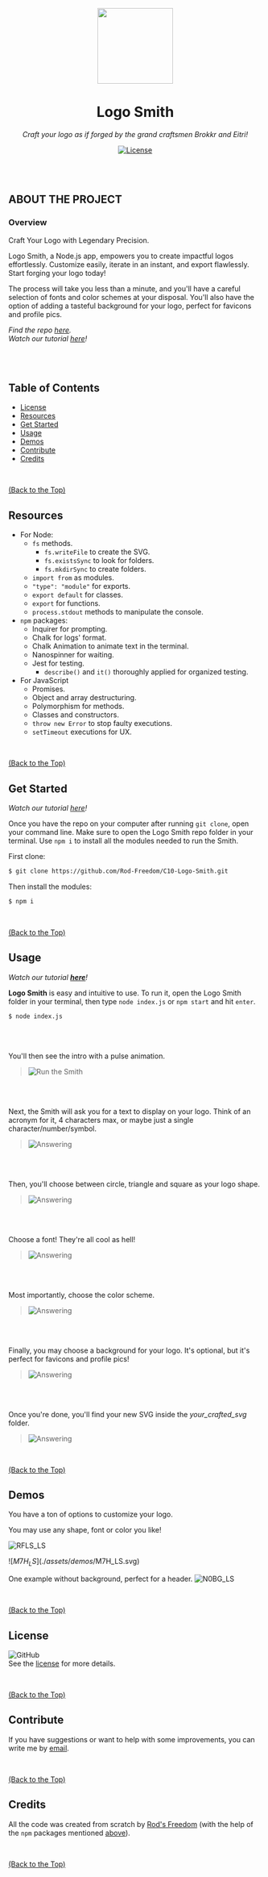 <p align="center">
  <img src="./assets/images/brand_logo.png" width="150">
</p>

<h1 align="center">Logo Smith</h3>

<p align="center"><i>Craft your logo as if forged by the grand craftsmen Brokkr and Eitri!</i></p>

<p align="center">
  <a href="https://github.com/Rod-Freedom/C10-Logo-Smith/blob/main/LICENSE"><img src="https://img.shields.io/github/license/Rod-Freedom/C10-Logo-Smith?style=for-the-badge" alt="License"></a>
</p>

<br>
<br>

## **ABOUT THE PROJECT**
### **Overview**
Craft Your Logo with Legendary Precision.

Logo Smith, a Node.js app, empowers you to create impactful logos effortlessly. Customize easily, iterate in an instant, and export flawlessly. Start forging your logo today!

The process will take you less than a minute, and you'll have a careful selection of fonts and color schemes at your disposal. You'll also have the option of adding a tasteful background for your logo, perfect for favicons and profile pics.

*Find the repo [here](https://github.com/Rod-Freedom/C10-Logo-Smith).*<br>
*Watch our tutorial [here](https://youtu.be/SatStJGm9Fk?feature=shared)!*

<br>
<br>

## Table of Contents
- [License](#license)
- [Resources](#resources)
- [Get Started](#get-started)
- [Usage](#usage)
- [Demos](#demos)
- [Contribute](#contribute)
- [Credits](#credits)

<br>

[(Back to the Top)](#about-the-project)

## Resources
* For Node:
    * `fs` methods.
      * `fs.writeFile` to create the SVG.
      * `fs.existsSync` to look for folders.
      * `fs.mkdirSync` to create folders.
    * `import from` as modules.
    * `"type": "module"` for exports.
    * `export default` for classes.
    * `export` for functions.
    * `process.stdout` methods to manipulate the console.
* `npm` packages:
    * Inquirer for prompting.
    * Chalk for logs' format.
    * Chalk Animation to animate text in the terminal.
    * Nanospinner for waiting.
    * Jest for testing.
      * `describe()` and `it()` thoroughly applied for organized testing.
* For JavaScript
    * Promises.
    * Object and array destructuring.
    * Polymorphism for methods.
    * Classes and constructors.
    * `throw new Error` to stop faulty executions.
    * `setTimeout` executions for UX.

<br>

[(Back to the Top)](#about-the-project)

## Get Started
*Watch our tutorial [here](https://youtu.be/SatStJGm9Fk?feature=shared)!*

Once you have the repo on your computer after running `git clone`, open your command line. Make sure to open the Logo Smith repo folder in your terminal. Use `npm i` to install all the modules needed to run the Smith.

First clone:
```bash
$ git clone https://github.com/Rod-Freedom/C10-Logo-Smith.git
```
Then install the modules:
```bash
$ npm i
```

<br>

[(Back to the Top)](#about-the-project)

## Usage
*Watch our tutorial [**here**](https://youtu.be/SatStJGm9Fk?feature=shared)!*

**Logo Smith** is easy and intuitive to use. To run it, open the Logo Smith folder in your terminal, then type `node index.js` or `npm start` and hit `enter`.
```bash
$ node index.js
```

<br>
<br>

You'll then see the intro with a pulse animation.

> ![Run the Smith](./assets/images/Intro_Screenshot.png)

<br>
<br>

Next, the Smith will ask you for a text to display on your logo. Think of an acronym for it, 4 characters max, or maybe just a single character/number/symbol.

> ![Answering](./assets/images/Acro_Screenshot.png)

<br>
<br>

Then, you'll choose between circle, triangle and square as your logo shape.

> ![Answering](./assets/images/Shape_Screenshot.png)

<br>
<br>

Choose a font! They're all cool as hell!
> ![Answering](./assets/images/Font_Screenshot.png)

<br>
<br>

Most importantly, choose the color scheme.
> ![Answering](./assets/images/CS_Screenshot.png)

<br>
<br>

Finally, you may choose a background for your logo. It's optional, but it's perfect for favicons and profile pics!
> ![Answering](./assets/images/BG_Screenshot.png)

<br>
<br>

Once you're done, you'll find your new SVG inside the *your_crafted_svg* folder.
> ![Answering](./assets/images/end_Screenshot.png)

<br>

[(Back to the Top)](#about-the-project)

## Demos
You have a ton of options to customize your logo.

You may use any shape, font or color you like!

![RFLS_LS](./assets/demos/RFLS_LS.svg)

![$M7H_LS](./assets/demos/$M7H_LS.svg)

One example without background, perfect for a header.
![N0BG_LS](./assets/demos/N0BG_LS.svg)

<br>

[(Back to the Top)](#about-the-project)

## License
![GitHub](https://img.shields.io/github/license/Rod-Freedom/C10-Logo-Smith?style=for-the-badge)<br>
See the [license](https://github.com/Rod-Freedom/C10-Logo-Smith/blob/main/LICENSE) for more details.

<br>

[(Back to the Top)](#about-the-project)

## Contribute
If you have suggestions or want to help with some improvements, you can write me by [email](mailto:rod@alpacaazul.mx).

<br>

[(Back to the Top)](#about-the-project)

## Credits
All the code was created from scratch by [Rod's Freedom](https://github.com/Rod-Freedom) (with the help of the `npm` packages mentioned [above](#resources)).

<br>

[(Back to the Top)](#about-the-project)
